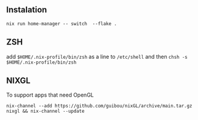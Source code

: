 ## Instalation

```
nix run home-manager -- switch  --flake .
```

## ZSH

add `$HOME/.nix-profile/bin/zsh` as a line to `/etc/shell` and then `chsh -s $HOME/.nix-profile/bin/zsh`

## NIXGL

To support apps that need OpenGL

```
nix-channel --add https://github.com/guibou/nixGL/archive/main.tar.gz nixgl && nix-channel --update
```
